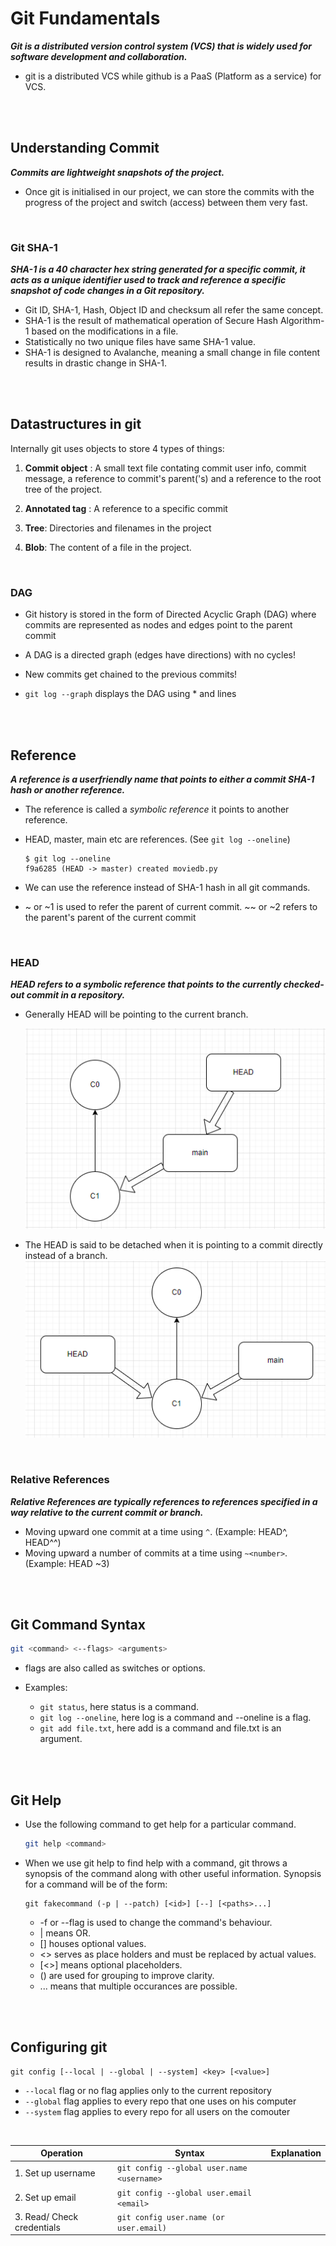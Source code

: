 # Git Fundamentals

**_Git is a distributed version control system (VCS) that is widely used for software development and collaboration._**

- git is a distributed VCS while github is a PaaS (Platform as a service) for VCS.

<br/>
<br/>

## Understanding Commit

**_Commits are lightweight snapshots of the project._**

- Once git is initialised in our project, we can store the commits with the progress of the project and switch (access) between them very fast.

<br/>

### Git SHA-1

**_SHA-1 is a 40 character hex string generated for a specific commit, it acts as a unique identifier used to track and reference a specific snapshot of code changes in a Git repository._**

- Git ID, SHA-1, Hash, Object ID and checksum all refer the same concept.
- SHA-1 is the result of mathematical operation of Secure Hash Algorithm-1 based on the modifications in a file.
- Statistically no two unique files have same SHA-1 value.
- SHA-1 is designed to Avalanche, meaning a small change in file content results in drastic change in SHA-1.

<br>
<br>

## Datastructures in git

Internally git uses objects to store 4 types of things:

1. **Commit object** : A small text file contating commit user info, commit message, a reference to commit's parent('s) and a reference to the root tree of the project.

2. **Annotated tag** : A reference to a specific commit

3. **Tree**: Directories and filenames in the project

4. **Blob**: The content of a file in the project.

<br>

### DAG

- Git history is stored in the form of Directed Acyclic Graph (DAG) where commits are represented as nodes and edges point to the parent commit
- A DAG is a directed graph (edges have directions) with no cycles!
- New commits get chained to the previous commits!

- `git log --graph` displays the DAG using \* and lines

<br>
<br>

## Reference

**_A reference is a userfriendly name that points to either a commit SHA-1 hash or another reference._**

- The reference is called a _symbolic reference_ it points to another reference.
- HEAD, master, main etc are references. (See `git log --oneline`)

  ```
  $ git log --oneline
  f9a6285 (HEAD -> master) created moviedb.py
  ```

- We can use the reference instead of SHA-1 hash in all git commands.

- ~ or ~1 is used to refer the parent of current commit. ~~ or ~2 refers to the parent's parent of the current commit

<br>

### HEAD

**_HEAD refers to a symbolic reference that points to the currently checked-out commit in a repository._**

- Generally HEAD will be pointing to the current branch.

  ![head1](./_assets/head1.png)

- The HEAD is said to be detached when it is pointing to a commit directly instead of a branch.
  ![head1](./_assets/head2.png)

<br>

### Relative References

**_Relative References are typically references to references specified in a way relative to the current commit or branch._**

- Moving upward one commit at a time using `^`. (Example: HEAD^, HEAD^^)
- Moving upward a number of commits at a time using `~<number>`. (Example: HEAD ~3)

<br>
<br>

## Git Command Syntax

```bash
git <command> <--flags> <arguments>
```

- flags are also called as switches or options.

- Examples:
  - `git status`, here status is a command.
  - `git log --oneline`, here log is a command and --oneline is a flag.
  - `git add file.txt`, here add is a command and file.txt is an argument.

<br/>
<br/>

## Git Help

- Use the following command to get help for a particular command.

  ```bash
  git help <command>
  ```

- When we use git help to find help with a command, git throws a synopsis of the command along with other useful information. Synopsis for a command will be of the form:

  ```
  git fakecommand (-p | --patch) [<id>] [--] [<paths>...]
  ```

  - -f or --flag is used to change the command's behaviour.
  - | means OR.
  - [] houses optional values.
  - <> serves as place holders and must be replaced by actual values.
  - [<>] means optional placeholders.
  - () are used for grouping to improve clarity.
  - ... means that multiple occurances are possible.

<br/>
<br/>

## Configuring git

```
git config [--local | --global | --system] <key> [<value>]
```

- `--local` flag or no flag applies only to the current repository
- `--global` flag applies to every repo that one uses on his computer
- `--system` flag applies to every repo for all users on the comouter

<br/>

| Operation                  | Syntax                                     | Explanation |
| -------------------------- | ------------------------------------------ | ----------- |
| 1. Set up username         | `git config --global user.name <username>` |             |
| 2. Set up email            | `git config --global user.email <email>`   |             |
| 3. Read/ Check credentials | `git config user.name (or user.email)`     |

<br/>
<br/>
